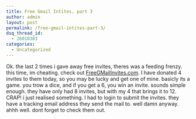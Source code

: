 ```yaml
---
title: Free Gmail Intites, part 3
author: admin
layout: post
permalink: /free-gmail-intites-part-3/
dsq_thread_id:
  - 26010383
categories:
  - Uncategorized
---
```

Ok. the last 2 times i gave away free invites, theres was a feeding frenzy. this time, im cheating. check out [FreeGMailInvites.com][1]. I have donated 4 invites to them today, so you may be lucky and get one of mine. basicly its a game. you trow a dice, and if you get a 6, you win an invite. sounds simple enough. they have only had 8 invites, but with my 4 that brings it to 12. CRAP! i just realised something. I had to login to submit the invites. they have a tracking email address they send the mail to. well damn anyway. ahhh well. dont forget to check them out.

 [1]: http://www.freegmailinvites.com/